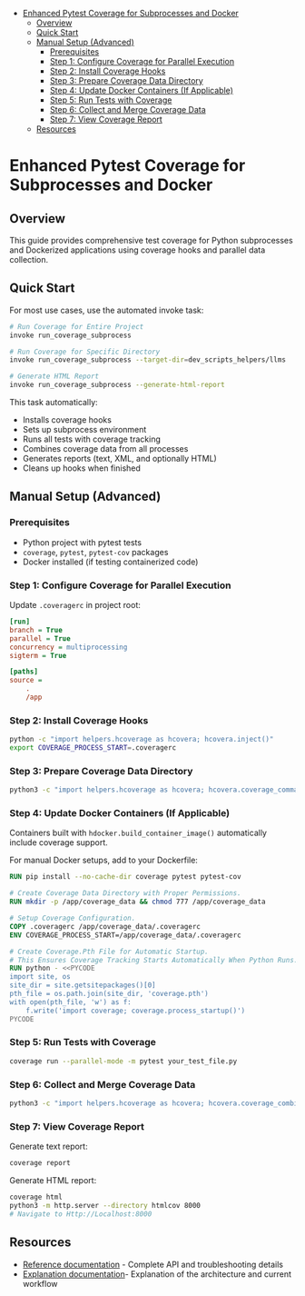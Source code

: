 <!-- toc -->

- [Enhanced Pytest Coverage for Subprocesses and Docker](#enhanced-pytest-coverage-for-subprocesses-and-docker)
  * [Overview](#overview)
  * [Quick Start](#quick-start)
  * [Manual Setup (Advanced)](#manual-setup-advanced)
    + [Prerequisites](#prerequisites)
    + [Step 1: Configure Coverage for Parallel Execution](#step-1-configure-coverage-for-parallel-execution)
    + [Step 2: Install Coverage Hooks](#step-2-install-coverage-hooks)
    + [Step 3: Prepare Coverage Data Directory](#step-3-prepare-coverage-data-directory)
    + [Step 4: Update Docker Containers (If Applicable)](#step-4-update-docker-containers-if-applicable)
    + [Step 5: Run Tests with Coverage](#step-5-run-tests-with-coverage)
    + [Step 6: Collect and Merge Coverage Data](#step-6-collect-and-merge-coverage-data)
    + [Step 7: View Coverage Report](#step-7-view-coverage-report)
  * [Resources](#resources)

<!-- tocstop -->

# Enhanced Pytest Coverage for Subprocesses and Docker

## Overview

This guide provides comprehensive test coverage for Python subprocesses and
Dockerized applications using coverage hooks and parallel data collection.

## Quick Start

For most use cases, use the automated invoke task:

```bash
# Run Coverage for Entire Project
invoke run_coverage_subprocess

# Run Coverage for Specific Directory
invoke run_coverage_subprocess --target-dir=dev_scripts_helpers/llms

# Generate HTML Report
invoke run_coverage_subprocess --generate-html-report
```

This task automatically:

- Installs coverage hooks
- Sets up subprocess environment
- Runs all tests with coverage tracking
- Combines coverage data from all processes
- Generates reports (text, XML, and optionally HTML)
- Cleans up hooks when finished

## Manual Setup (Advanced)

### Prerequisites

- Python project with pytest tests
- `coverage`, `pytest`, `pytest-cov` packages
- Docker installed (if testing containerized code)

### Step 1: Configure Coverage for Parallel Execution

Update `.coveragerc` in project root:

```ini
[run]
branch = True
parallel = True
concurrency = multiprocessing
sigterm = True

[paths]
source =
    .
    /app
```

### Step 2: Install Coverage Hooks

```bash
python -c "import helpers.hcoverage as hcovera; hcovera.inject()"
export COVERAGE_PROCESS_START=.coveragerc
```

### Step 3: Prepare Coverage Data Directory

```bash
python3 -c "import helpers.hcoverage as hcovera; hcovera.coverage_commands_subprocess()"
```

### Step 4: Update Docker Containers (If Applicable)

Containers built with `hdocker.build_container_image()` automatically include
coverage support.

For manual Docker setups, add to your Dockerfile:

```dockerfile
RUN pip install --no-cache-dir coverage pytest pytest-cov

# Create Coverage Data Directory with Proper Permissions.
RUN mkdir -p /app/coverage_data && chmod 777 /app/coverage_data

# Setup Coverage Configuration.
COPY .coveragerc /app/coverage_data/.coveragerc
ENV COVERAGE_PROCESS_START=/app/coverage_data/.coveragerc

# Create Coverage.Pth File for Automatic Startup.
# This Ensures Coverage Tracking Starts Automatically When Python Runs.
RUN python - <<PYCODE
import site, os
site_dir = site.getsitepackages()[0]
pth_file = os.path.join(site_dir, 'coverage.pth')
with open(pth_file, 'w') as f:
    f.write('import coverage; coverage.process_startup()')
PYCODE
```

### Step 5: Run Tests with Coverage

```bash
coverage run --parallel-mode -m pytest your_test_file.py
```

### Step 6: Collect and Merge Coverage Data

```bash
python3 -c "import helpers.hcoverage as hcovera; hcovera.coverage_combine()"
```

### Step 7: View Coverage Report

Generate text report:

```bash
coverage report
```

Generate HTML report:

```bash
coverage html
python3 -m http.server --directory htmlcov 8000
# Navigate to Http://Localhost:8000
```

## Resources

- [Reference documentation](/docs/tools/all.code_coverage_subprocess.reference.md) -
  Complete API and troubleshooting details
- [Explanation documentation](/docs/tools/all.code_coverage_subprocess.explanation.md)-
  Explanation of the architecture and current workflow
